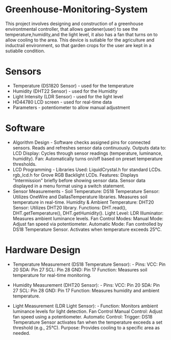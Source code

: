 # Greenhouse-Monitoring-System
This project involves designing and construction of a greenhouse environtmental controller, that allows gardener(user) to see the temperature,humidity,and the light level, it also has a fan that turns on to allow cooling to the area.
This device is sutiable for the agriculture and inductrail environment, so that garden crops for the user are kept in a sutiablle condition. 

# Sensors 
- Temperature (DS1820 Sensor) - used for the temperature
- Humidity (DHT22 Sensor) - used for the Humidity
- Light Intensity (LDR Sensor) - used for the light level
- HD44780 LCD screen -  used for real-time data 
- Parameters - potentiometer to allow manual adjustment

# Software
- Algorithm Design - 
Software checks assigned pins for connected sensors.
Reads and refreshes sensor data continuously.
Outputs data to:
LCD Display: Cycles through sensor readings (temperature, luminance, humidity).
Fan: Automatically turns on/off based on preset temperature thresholds.
- LCD Programming - 
Libraries Used:
LiquidCrystal.h for standard LCDs.
rgb_lcd.h for Grove RGB Backlight LCDs.
Features:
Displays "Intermission" briefly before showing sensor data.
Sensor data displayed in a menu format using a switch statement.
- Sensor Measurements - 
Soil Temperature:
DS18 Temperature Sensor:
Utilizes OneWire and DallasTemperature libraries.
Measures soil temperature in real-time.
Humidity & Ambient Temperature:
DHT20 Sensor:
Utilizes DHT20 library.
Functions: DHT.read(), DHT.getTemperature(), DHT.getHumidity().
Light Level:
LDR Illuminator:
Measures ambient luminance levels.
Fan Control
Modes:
Manual Mode: Adjust fan speed via potentiometer.
Automatic Mode: Fan controlled by DS18 Temperature Sensor.
Activates when temperature exceeds 25°C.

# Hardware Design 
- Temperature Measurement (DS18 Temperature Sensor): - 
Pins:
VCC: Pin 20
SDA: Pin 27
SCL: Pin 28
GND: Pin 17
Function: Measures soil temperature for real-time monitoring.

- Humidity Measurement (DHT20 Sensor): - 
Pins:
VCC: Pin 20
SDA: Pin 27
SCL: Pin 28
GND: Pin 17
Function: Measures humidity and ambient temperature.

- Light Measurement (LDR Light Sensor): - 
Function: Monitors ambient luminance levels for light detection.
Fan Control
Manual Control:
Adjust fan speed using a potentiometer.
Automatic Control:
Trigger: DS18 Temperature Sensor activates fan when the temperature exceeds a set threshold (e.g., 25°C).
Purpose:
Provides cooling to a specific area as needed.

